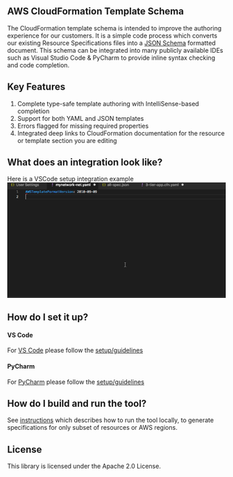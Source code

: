 ## AWS CloudFormation Template Schema

The CloudFormation template schema is intended to improve the authoring experience for our customers.
It is a simple code process which converts our existing Resource Specifications files into a
[JSON Schema](https://json-schema.org) formatted document. This schema can be integrated into many publicly available IDEs
such as Visual Studio Code & PyCharm to provide inline syntax checking and code completion.

## Key Features

1. Complete type-safe template authoring with IntelliSense-based completion
1. Support for both YAML and JSON templates
1. Errors flagged for missing required properties
1. Integrated deep links to CloudFormation documentation for the resource or template section you are editing

## What does an integration look like?

Here is a VSCode setup integration example
![VSCode](docs/images/VSCode.gif)

## How do I set it up?

#### VS Code

For [VS Code](https://code.visualstudio.com/) please follow the [setup/guidelines](docs/vscode/instructions.md)

#### PyCharm

For [PyCharm](https://www.jetbrains.com/pycharm/) please follow the [setup/guidelines](docs/pycharm/instructions.md)


## How do I build and run the tool?

See [instructions](docs/tool/instructions.md) which describes how to run the tool locally, to generate specifications for only subset of resources or AWS regions.


## License

This library is licensed under the Apache 2.0 License.
